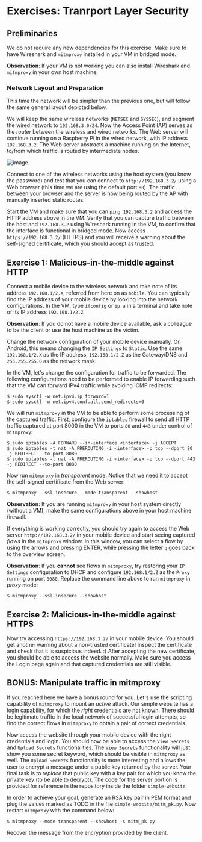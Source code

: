 # Exercises: Tranrport Layer Security

## Preliminaries

We do not require any new dependencies for this exercise. Make sure to have Wireshark and `mitmproxy` installed in your VM in bridged mode.

**Observation**: If your VM is not working you can also install Wireshark and `mitmproxy` in your own host machine.

### Network Layout and Preparation

This time the network will be simpler than the previous one, but will follow the same general layout depicted below.

We will keep the same wireless networks (`NETSEC` and `SYSSEC`), and segment the wired network to `192.168.3.0/24`.
Now the Access Point (AP) serves as the _router_ between the wireless and wired networks.
The Web server will continue running on a Raspberry Pi in the wired network, with IP address `192.168.3.2`.
The Web server abstracts a machine running on the Internet, to/from which traffic is routed by intermediate nodes.

![image](https://github.com/lenerd/au-syssec-e21-exercises/blob/master/06_transport_layer_security/network-layout.png)

Connect to one of the wireless networks using the host system (you know the password) and test that you can connect to `http://192.168.3.2/` using a Web browser (this time we are using the default port `80`).
The traffic between your browser and the server is now being routed by the AP with manually inserted static routes.

Start the VM and make sure that you can `ping 192.168.3.2` and access the HTTP address above in the VM.
Verify that you can capture traffic between the host and `192.168.3.2` using Wireshark running in the VM, to confirm that the interface is functional in bridged mode.
Now access `https://192.168.3.2/` (HTTPS) and you will receive a warning about the self-signed certificate, which you should accept as trusted.

## Exercise 1: Malicious-in-the-middle against HTTP

Connect a mobile device to the wireless network and take note of its address `192.168.1/2.X`, referred from here on as `mobile`.
You can typically find the IP address of your mobile device by looking into the network configurations.
In the VM, type `ifconfig` or `ip a` in a terminal and take note of its IP address `192.168.1/2.Z`

**Observation**: If you do not have a mobile device available, ask a colleague to be the client or use the host machine as the victim.

Change the network configuration of your mobile device manually. On Android, this means changing the `IP Settings` to `Static`.
Use the same `192.168.1/2.X` as the IP address, `192.168.1/2.Z` as the Gateway/DNS and `255.255.255.0` as the network mask.

In the VM, let's change the configuration for traffic to be forwarded.
The following configurations need to be performed to enable IP forwarding such that the VM can forward IPv4 traffic while avoiding ICMP redirects:

```
$ sudo sysctl -w net.ipv4.ip_forward=1
$ sudo sysctl -w net.ipv4.conf.all.send_redirects=0
```

We will run `mitmproxy` in the VM to be able to perform some processing of the captured traffic. First, configure the `iptables` firewall to send all HTTP traffic captured at port 8000 in the VM to ports `80` and `443` under control of `mitmproxy`:

```
$ sudo iptables -A FORWARD --in-interface <interface> -j ACCEPT
$ sudo iptables -t nat -A PREROUTING -i <interface> -p tcp --dport 80 -j REDIRECT --to-port 8080
$ sudo iptables -t nat -A PREROUTING -i <interface> -p tcp --dport 443 -j REDIRECT --to-port 8080
```

Now run `mitmproxy` in _transparent_ mode. Notice that we need it to accept the self-signed certificate from the Web server:

```
$ mitmproxy --ssl-insecure --mode transparent --showhost
```

**Observation**: If you are running `mitmproxy` in your host system directly (without a VM), make the same configurations above in your host machine firewall.

If everything is working correctly, you should try again to access the Web server `http://192.168.3.2/` in your mobile device and start seeing captured _flows_ in the `mitmproxy` window.
In this window, you can select a flow by using the arrows and pressing ENTER, while pressing the letter `q` goes back to the overview screen.

**Observation**: If you **cannot** see flows in `mitmproxy`, try restoring your `IP Settings` configuration to DHCP and configure ``192.168.1/2.Z`` as the `Proxy` running on port `8080`. Replace the command line above to run `mitmproxy` in _proxy_ mode:

```
$ mitmproxy --ssl-insecure --showhost
```

## Exercise 2: Malicious-in-the-middle against HTTPS

Now try accessing `https://192.168.3.2/` in your mobile device.
You should get another warning about a non-trusted certificate! Inspect the certificate and check that it is suspicious indeed. :)
After accepting the new certificate, you should be able to access the website normally.
Make sure you access the Login page again and that captured credentials are still visible.

## BONUS: Manipulate traffic in mitmproxy

If you reached here we have a bonus round for you.
Let's use the scripting capability of `mitmproxy` to mount an _active_ attack.
Our simple website has a login capability, for which the _right_ credentials are not known. There should be legitimate traffic in the local network of successful login attempts, so find the correct flows in `mitmproxy` to obtain a pair of correct credentials.

Now access the website through your mobile device with the right credentials and login. You should now be able to access the `View Secrets` and `Upload Secrets` functionalities.
The `View Secrets` functionality will just show you some secret keyword, which should be visible in `mitmproxy` as well.
The `Upload Secrets` functionality is more interesting and allows the user to encrypt a message under a public key returned by the server.
Your final task is to _replace_ that public key with a key pair for which you know the private key (to be able to decrypt).
The code for the server portion is provided for reference in the repository inside the folder `simple-website`.

In order to achieve your goal, generate an RSA key pair in PEM format and plug the values marked as TODO in the file `simple-website/mitm_pk.py`. Now restart `mitmproxy` with the command below:

```
$ mitmproxy --mode transparent --showhost -s mitm_pk.py
```

Recover the message from the encryption provided by the client.
